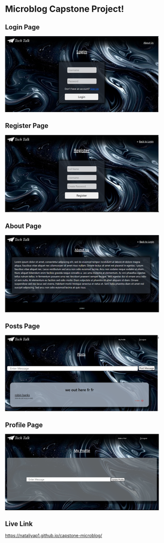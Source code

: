 # Microblog Capstone Project!

## Login Page

<img src="./images/LoginPage.PNG">

## Register Page
<img src="./images/RegisterPage.PNG">

## About Page
<img src="./images/AboutPage.PNG">

## Posts Page
<img src="./images/PostsPage.png">

## Profile Page
<img src="./images/ProfilePage.png">

## Live Link
<a href="https://nataliyap1.github.io/capstone-microblog/">https://nataliyap1.github.io/capstone-microblog/

